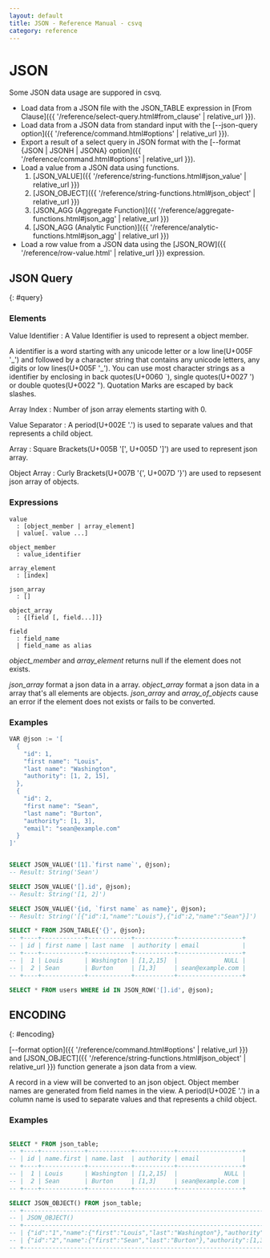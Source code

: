 ```yaml
---
layout: default
title: JSON - Reference Manual - csvq
category: reference
---
```


# JSON

Some JSON data usage are suppored in csvq.

- Load data from a JSON file with the JSON_TABLE expression in [From Clause]({{ '/reference/select-query.html#from_clause' | relative_url }}).
- Load data from a JSON data from standard input with the [--json-query option]({{ '/reference/command.html#options' | relative_url }}).
- Export a result of a select query in JSON format with the [--format {JSON \| JSONH \| JSONA} option]({{ '/reference/command.html#options' | relative_url }}).
- Load a value from a JSON data using functions.
  1. [JSON_VALUE]({{ '/reference/string-functions.html#json_value' | relative_url }})
  2. [JSON_OBJECT]({{ '/reference/string-functions.html#json_object' | relative_url }})
  3. [JSON_AGG (Aggregate Function)]({{ '/reference/aggregate-functions.html#json_agg' | relative_url }})
  4. [JSON_AGG (Analytic Function)]({{ '/reference/analytic-functions.html#json_agg' | relative_url }})
- Load a row value from a JSON data using the [JSON_ROW]({{ '/reference/row-value.html' | relative_url }}) expression.

## JSON Query
{: #query}

### Elements

Value Identifier
: A Value Identifier is used to represent a object member.

  A identifier is a word starting with any unicode letter or a low line(U+005F '\_') and followed by a character string that contains any unicode letters, any digits or low lines(U+005F '\_').
  You can use most character strings as a identifier by enclosing in back quotes(U+0060 `), single quotes(U+0027 ') or double quotes(U+0022 ").
  Quotation Marks are escaped by back slashes.

Array Index
: Number of json array elements starting with 0.

Value Separator
: A period(U+002E '.') is used to separate values and that represents a child object.

Array
: Square Brackets(U+005B '\[', U+005D '\]') are used to represent json array.

Object Array 
: Curly Brackets(U+007B '{', U+007D '}') are used to repsesent json array of objects.


### Expressions

```
value
  : [object_member | array_element]
  | value[. value ...]

object_member
  : value_identifier

array_element
  : [index]

json_array
  : []
  
object_array
  : {[field [, field...]]}

field
  : field_name
  | field_name as alias
```

_object_member_ and _array_element_ returns null if the element does not exists.

_json_array_ format a json data in a array.
_object_array_ format a json data in a array that's all elements are objects.
_json_array_ and _array_of_objects_ cause an error if the element does not exists or fails to be converted.  

### Examples

```sql
VAR @json := '[
  {
    "id": 1,
    "first name": "Louis",
    "last name": "Washington",
    "authority": [1, 2, 15],
  },
  {
    "id": 2,
    "first name": "Sean",
    "last name": "Burton",
    "authority": [1, 3],
    "email": "sean@example.com"
  }
]'


SELECT JSON_VALUE('[1].`first name`', @json);
-- Result: String('Sean')

SELECT JSON_VALUE('[].id', @json);
-- Result: String('[1, 2]')

SELECT JSON_VALUE('{id, `first name` as name}', @json);
-- Result: String('[{"id":1,"name":"Louis"},{"id":2,"name":"Sean"}]')

SELECT * FROM JSON_TABLE{'{}', @json};
-- +----+------------+------------+-----------+------------------+
-- | id | first name | last name  | authority | email            |
-- +----+------------+------------+-----------+------------------+
-- |  1 | Louis      | Washington | [1,2,15]  |             NULL |
-- |  2 | Sean       | Burton     | [1,3]     | sean@example.com |
-- +----+------------+------------+-----------+------------------+

SELECT * FROM users WHERE id IN JSON_ROW('[].id', @json);

```

## ENCODING
{: #encoding}

[--format option]({{ '/reference/command.html#options' | relative_url }}) and [JSON_OBJECT]({{ '/reference/string-functions.html#json_object' | relative_url }}) function generate a json data from a view.

A record in a view will be converted to an json object.
Object member names are generated from field names in the view.
A period(U+002E '.') in a column name is used to separate values and that represents a child object.


### Examples

```sql

SELECT * FROM json_table;
-- +----+------------+------------+-----------+------------------+
-- | id | name.first | name.last  | authority | email            |
-- +----+------------+------------+-----------+------------------+
-- |  1 | Louis      | Washington | [1,2,15]  |             NULL |
-- |  2 | Sean       | Burton     | [1,3]     | sean@example.com |
-- +----+------------+------------+-----------+------------------+

SELECT JSON_OBJECT() FROM json_table;
-- +--------------------------------------------------------------------------------------------------+
-- | JSON_OBJECT()                                                                                    |
-- +--------------------------------------------------------------------------------------------------+
-- | {"id":"1","name":{"first":"Louis","last":"Washington"},"authority":[1,2,15],"email":null}        |
-- | {"id":"2","name":{"first":"Sean","last":"Burton"},"authority":[1,3],"email":"sean@example.com"}] |
-- +--------------------------------------------------------------------------------------------------+


```